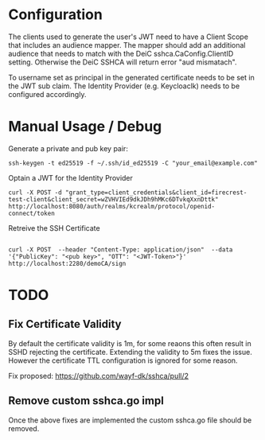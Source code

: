 

# Configuration

The clients used to generate the user's JWT need to have a Client Scope that includes an audience mapper. The mapper should add an additional audience that needs to match with the DeiC sshca.CaConfig.ClientID setting. Otherwise the DeiC SSHCA will return error "aud mismatach".

To username set as principal in the generated certificate needs to be set in the JWT sub claim. The Identity Provider (e.g. Keycloaclk) needs to be configured accordingly.


# Manual Usage / Debug

Generate a private and pub key pair:
```
ssh-keygen -t ed25519 -f ~/.ssh/id_ed25519 -C "your_email@example.com"
```

Optain a JWT for the Identity Provider
```
curl -X POST -d "grant_type=client_credentials&client_id=firecrest-test-client&client_secret=wZVHVIEd9dkJDh9hMKc6DTvkqXxnDttk" http://localhost:8080/auth/realms/kcrealm/protocol/openid-connect/token

```

Retreive the SSH Certificate

```

curl -X POST  --header "Content-Type: application/json"  --data '{"PublicKey": "<pub key>", "OTT": "<JWT-Token>"}' http://localhost:2280/demoCA/sign

```

# TODO

## Fix Certificate Validity
By default the certificate validity is 1m, for some reaons this often result in SSHD rejecting the certificate.
Extending the validity to 5m fixes the issue. However the certificate TTL configuration is ignored for some reason.

Fix proposed: https://github.com/wayf-dk/sshca/pull/2


## Remove custom sshca.go impl
Once the above fixes are implemented the custom sshca.go file should be removed.
